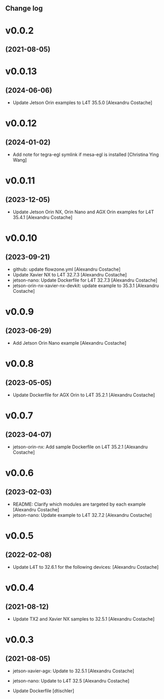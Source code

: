 Change log
-----------

# v0.0.2
## (2021-08-05)

# v0.0.13
## (2024-06-06)

* Update Jetson Orin examples to L4T 35.5.0 [Alexandru Costache]

# v0.0.12
## (2024-01-02)

* Add note for tegra-egl symlink if mesa-egl is installed [Christina Ying Wang]

# v0.0.11
## (2023-12-05)

* Update Jetson Orin NX, Orin Nano and AGX Orin examples for L4T 35.4.1 [Alexandru Costache]

# v0.0.10
## (2023-09-21)

* github: update flowzone.yml [Alexandru Costache]
* Update Xavier NX to L4T 32.7.3 [Alexandru Costache]
* jetson-nano: Update Dockerfile for L4T 32.7.3 [Alexandru Costache]
* jetson-orin-nx-xavier-nx-devkit: update example to 35.3.1 [Alexandru Costache]

# v0.0.9
## (2023-06-29)

* Add Jetson Orin Nano example [Alexandru Costache]

# v0.0.8
## (2023-05-05)

* Update Dockerfile for AGX Orin to L4T 35.2.1 [Alexandru Costache]

# v0.0.7
## (2023-04-07)

* jetson-orin-nx: Add sample Dockerfile on L4T 35.2.1 [Alexandru Costache]

# v0.0.6
## (2023-02-03)

* README: Clarify which modules are targeted by each example [Alexandru Costache]
* jetson-nano: Update example to L4T 32.7.2 [Alexandru Costache]

# v0.0.5
## (2022-02-08)

* Update L4T to 32.6.1 for the following devices: [Alexandru Costache]

# v0.0.4
## (2021-08-12)

* Update TX2 and Xavier NX samples to 32.5.1 [Alexandru Costache]

# v0.0.3
## (2021-08-05)

* jetson-xavier-agx: Update to 32.5.1 [Alexandru Costache]

* jetson-nano: Update to L4T 32.5 [Alexandru Costache]
* Update Dockerfile [dtischler]

